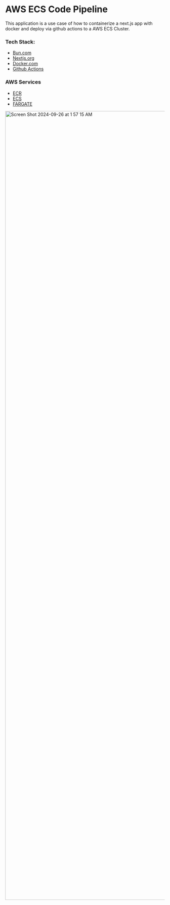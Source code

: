 # AWS ECS Code Pipeline

This application is a use case of how to containerize a next.js app with docker and deploy via github actions to a AWS ECS Cluster. 

### Tech Stack:

- [Bun.com](https://bun.sh/)
- [Nextjs.org](https://nextjs.org)
- [Docker.com](https://www.docker.com/)
- [Github Actions](https://docs.github.com/en/actions)



### AWS Services

- [ECR](https://aws.amazon.com/ecr/)
- [ECS](https://aws.amazon.com/ecs/)
- [FARGATE](https://aws.amazon.com/fargate/)

<img width="2495" alt="Screen Shot 2024-09-26 at 1 57 15 AM" src="https://github.com/user-attachments/assets/bb3df76b-ecb5-4193-8df6-f2abc3ad0d6a">
